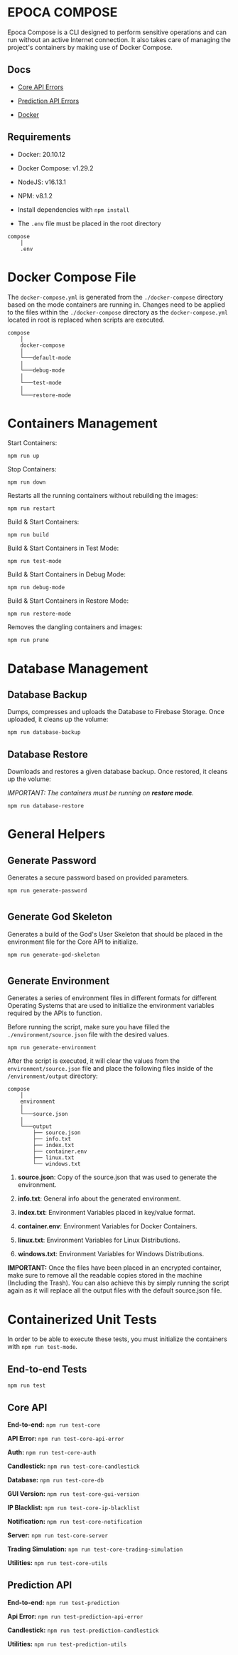 # EPOCA COMPOSE

Epoca Compose is a CLI designed to perform sensitive operations and can run without an active Internet connection. It also takes care of managing the project's containers by making use of Docker Compose.


## Docs

- [Core API Errors](./docs/CORE_API_ERRORS.md)

- [Prediction API Errors](./docs/PREDICTION_API_ERRORS.md)

- [Docker](./docs/guides/DOCKER.md)



## Requirements

- Docker: 20.10.12

- Docker Compose: v1.29.2

- NodeJS: v16.13.1

- NPM: v8.1.2

- Install dependencies with `npm install` 

- The `.env` file must be placed in the root directory

```
compose
    │
    .env
```




#
# Docker Compose File

The `docker-compose.yml` is generated from the `./docker-compose` directory based on the mode containers are running in. Changes need to be applied to the files within the `./docker-compose` directory as the `docker-compose.yml` located in root is replaced when scripts are executed.

```
compose
    │
    docker-compose
    │
    └───default-mode
    │
    └───debug-mode
    │
    └───test-mode
    │
    └───restore-mode
```




#
# Containers Management

Start Containers:

`npm run up`

Stop Containers:

`npm run down`

Restarts all the running containers without rebuilding the images:

`npm run restart`

Build & Start Containers:

`npm run build`

Build & Start Containers in Test Mode:

`npm run test-mode`

Build & Start Containers in Debug Mode:

`npm run debug-mode`

Build & Start Containers in Restore Mode:

`npm run restore-mode`

Removes the dangling containers and images:

`npm run prune`





#
# Database Management

## Database Backup

Dumps, compresses and uploads the Database to Firebase Storage. Once uploaded, it cleans up the volume:

`npm run database-backup`

## Database Restore

Downloads and restores a given database backup. Once restored, it cleans up the volume:

*IMPORTANT: The containers must be running on **restore mode**.* 

`npm run database-restore`





#
# General Helpers

## Generate Password

Generates a secure password based on provided parameters.

`npm run generate-password`

#
## Generate God Skeleton

Generates a build of the God's User Skeleton that should be placed in the environment file for the Core API to initialize.

`npm run generate-god-skeleton`

#
## Generate Environment

Generates a series of environment files in different formats for different Operating Systems that are used to initialize the environment variables required by the APIs to function.

Before running the script, make sure you have filled the `./environment/source.json` file with the desired values.

`npm run generate-environment`

After the script is executed, it will clear the values from the `environment/source.json` file and place the following files inside of the `/environment/output` directory:

```
compose
    │
    environment
    │
    └───source.json
    │
    └───output 
        ├── source.json
        ├── info.txt
        ├── index.txt
        ├── container.env
        ├── linux.txt
        └── windows.txt
```

1) **source.json**: Copy of the source.json that was used to generate the environment.

2) **info.txt**: General info about the generated environment.

3) **index.txt**: Environment Variables placed in key/value format.

5) **container.env**: Environment Variables for Docker Containers.

6) **linux.txt**: Environment Variables for Linux Distributions.

7) **windows.txt**: Environment Variables for Windows Distributions.

**IMPORTANT:** Once the files have been placed in an encrypted container, make sure to remove all the readable copies stored in the machine (Including the Trash). You can also achieve this by simply running the script again as it will replace all the output files with the default source.json file.






#
# Containerized Unit Tests

In order to be able to execute these tests, you must initialize the containers with `npm run test-mode`.

## End-to-end Tests

`npm run test`

## Core API

**End-to-end:** `npm run test-core`

**API Error:** `npm run test-core-api-error`

**Auth:** `npm run test-core-auth`

**Candlestick:** `npm run test-core-candlestick`

**Database:** `npm run test-core-db`

**GUI Version:** `npm run test-core-gui-version`

**IP Blacklist:** `npm run test-core-ip-blacklist`

**Notification:** `npm run test-core-notification`

**Server:** `npm run test-core-server`

**Trading Simulation:** `npm run test-core-trading-simulation`

**Utilities:** `npm run test-core-utils`


## Prediction API

**End-to-end:** `npm run test-prediction`

**Api Error:** `npm run test-prediction-api-error`

**Candlestick:** `npm run test-prediction-candlestick`

**Utilities:** `npm run test-prediction-utils`